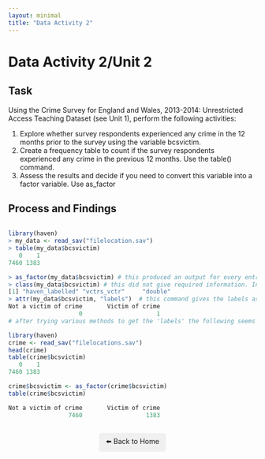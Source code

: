 ```yaml
---
layout: minimal
title: "Data Activity 2"
---
```


# Data Activity 2/Unit 2

## Task

Using the Crime Survey for England and Wales, 2013-2014: Unrestricted Access Teaching Dataset (see Unit 1), perform the following activities:
1.	Explore whether survey respondents experienced any crime in the 12 months prior to the survey using the variable bcsvictim.
2.	Create a frequency table to count if the survey respondents experienced any crime in the previous 12 months. Use the table() command.
3.	Assess the results and decide if you need to convert this variable into a factor variable. Use as_factor

## Process and Findings

```r

library(haven)
> my_data <- read_sav("filelocation.sav")
> table(my_data$bcsvictim)
   0    1 
7460 1383 

> as_factor(my_data$bcsvictim) # this produced an output for every entry as to whether they were a victim of crime or not,  my aim was to get the code/key for 0 and 1
> class(my_data$bcsvictim) # this did not give required information. Instead, it listed data structure as follows 
[1] "haven_labelled" "vctrs_vctr"     "double"  
> attr(my_data$bcsvictim, "labels")  # this command gives the labels associated with the factor.
Not a victim of crime       Victim of crime 
                    0                     1
# after trying various methods to get the 'labels' the following seems to be the most straightforward

library(haven)
crime <- read_sav("filelocations.sav")
head(crime)
table(crime$bcsvictim)
   0    1 
7460 1383

crime$bcsvictim <- as_factor(crime$bcsvictim)
table(crime$bcsvictim)

Not a victim of crime       Victim of crime 
                 7460                  1383 
```
<p style="text-align: center; margin-top: 2em;">
  <a href="../index.html" style="text-decoration: none; background: #f0f0f0; padding: 0.5em 1em; border-radius: 5px; display: inline-block;">
    ⬅️ Back to Home
  </a>
</p>
